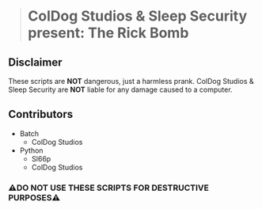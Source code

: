 > # ColDog Studios & Sleep Security present: The Rick Bomb

## Disclaimer

These scripts are **NOT** dangerous, just a harmless prank. ColDog Studios & Sleep Security are **NOT** liable for any damage caused to a computer.

## Contributors

 - Batch
    - ColDog Studios
 - Python
    - Sl66p
    - ColDog Studios

### ⚠️DO NOT USE THESE SCRIPTS FOR DESTRUCTIVE PURPOSES⚠️
